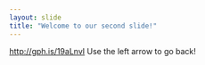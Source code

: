 ```yaml
---
layout: slide
title: "Welcome to our second slide!"
---
```

http://gph.is/19aLnvI
Use the left arrow to go back!
